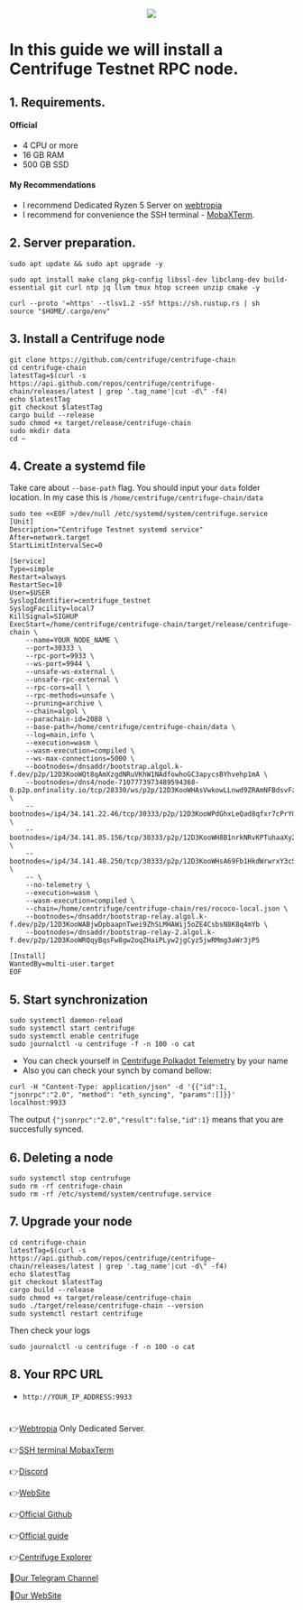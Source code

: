 <p align="center">
 <img src="https://i.postimg.cc/QCQNc0h1/Centrifuge.jpg"/></a>
</p>

# In this guide we will install a Centrifuge Testnet RPC node.

## 1. Requirements.

#### Official 
- 4 CPU or more
- 16 GB RAM
- 500 GB SSD
  
#### My Recommendations
- I recommend Dedicated Ryzen 5 Server on [webtropia](https://bit.ly/45KaUj4)
- I recommend for convenience the SSH terminal - [MobaXTerm](https://mobaxterm.mobatek.net/download.html).

## 2. Server preparation.
```
sudo apt update && sudo apt upgrade -y
```
```
sudo apt install make clang pkg-config libssl-dev libclang-dev build-essential git curl ntp jq llvm tmux htop screen unzip cmake -y
```
```
curl --proto '=https' --tlsv1.2 -sSf https://sh.rustup.rs | sh
source "$HOME/.cargo/env"
```

## 3. Install a Centrifuge node
```
git clone https://github.com/centrifuge/centrifuge-chain
cd centrifuge-chain
latestTag=$(curl -s https://api.github.com/repos/centrifuge/centrifuge-chain/releases/latest | grep '.tag_name'|cut -d\" -f4)
echo $latestTag
git checkout $latestTag
cargo build --release
sudo chmod +x target/release/centrifuge-chain
sudo mkdir data
cd ~
```

## 4. Create a systemd file
Take care about `--base-path` flag. You should input your `data` folder location. In my case this is `/home/centrifuge/centrifuge-chain/data`
```
sudo tee <<EOF >/dev/null /etc/systemd/system/centrifuge.service
[Unit]
Description="Centrifuge Testnet systemd service"
After=network.target
StartLimitIntervalSec=0

[Service]
Type=simple
Restart=always
RestartSec=10
User=$USER
SyslogIdentifier=centrifuge_testnet
SyslogFacility=local7
KillSignal=SIGHUP
ExecStart=/home/centrifuge/centrifuge-chain/target/release/centrifuge-chain \
    --name=YOUR_NODE_NAME \
    --port=30333 \
    --rpc-port=9933 \
    --ws-port=9944 \
    --unsafe-ws-external \
    --unsafe-rpc-external \
    --rpc-cors=all \
    --rpc-methods=unsafe \
    --pruning=archive \
    --chain=algol \
    --parachain-id=2088 \
    --base-path=/home/centrifuge/centrifuge-chain/data \
    --log=main,info \
    --execution=wasm \
    --wasm-execution=compiled \
    --ws-max-connections=5000 \
    --bootnodes=/dnsaddr/bootstrap.algol.k-f.dev/p2p/12D3KooWQt8qAmXzgdNRuVKhW1NAdfowhoGC3apycsBYhvehp1mA \
    --bootnodes=/dns4/node-7107773973489594368-0.p2p.onfinality.io/tcp/28330/ws/p2p/12D3KooWHAsVwkowLLnwd9ZRAmNFBdsvFzvB9XS8FhEufhvuvec3 \
    --bootnodes=/ip4/34.141.22.46/tcp/30333/p2p/12D3KooWPdGhxLeQad8qfxr7cPrYGMW7sJhXL4rfjZMMJpWZ1nHd \
    --bootnodes=/ip4/34.141.85.156/tcp/30333/p2p/12D3KooWH8B1nrkNRvKPTuhaaXy244PZoptRzfXPQqVai3bRq4TS \
    --bootnodes=/ip4/34.141.48.250/tcp/30333/p2p/12D3KooWHsA69Fb1HkdWrwrxY3cSga3wWyHnxuk5GeYtCh59XsWB \
    -- \
    --no-telemetry \
    --execution=wasm \
    --wasm-execution=compiled \
    --chain=/home/centrifuge/centrifuge-chain/res/rococo-local.json \
    --bootnodes=/dnsaddr/bootstrap-relay.algol.k-f.dev/p2p/12D3KooWABjwDpbaapnTwei9ZhSLMHAWij5oZE4CsbsN8K8q4mYb \
    --bootnodes=/dnsaddr/bootstrap-relay-2.algol.k-f.dev/p2p/12D3KooWRQqyBqsFw8gw2oqZHaiPLyw2jgCyz5jwRMmg3aWr3jP5

[Install]
WantedBy=multi-user.target
EOF
```
                                            
## 5. Start synchronization
```
sudo systemctl daemon-reload
sudo systemctl start centrifuge
sudo systemctl enable centrifuge
sudo journalctl -u centrifuge -f -n 100 -o cat
```

- You can check yourself in [Centrifuge Polkadot Telemetry](https://telemetry.polkadot.io/#list/0xb3db41421702df9a7fcac62b53ffeac85f7853cc4e689e0b93aeb3db18c09d82) by your name
- Also you can check your synch by comand bellow:
```
curl -H "Content-Type: application/json" -d '{{"id":1, "jsonrpc":"2.0", "method": "eth_syncing", "params":[]}}' localhost:9933
```
The output `{"jsonrpc":"2.0","result":false,"id":1}` means that you are succesfully synced.

## 6. Deleting a node
```
sudo systemctl stop centrufuge
sudo rm -rf centrifuge-chain
sudo rm -rf /etc/systemd/system/centrufuge.service
```

## 7. Upgrade your node
```
cd centrifuge-chain
latestTag=$(curl -s https://api.github.com/repos/centrifuge/centrifuge-chain/releases/latest | grep '.tag_name'|cut -d\" -f4)
echo $latestTag
git checkout $latestTag
cargo build --release
sudo chmod +x target/release/centrifuge-chain
sudo ./target/release/centrifuge-chain --version
sudo systemctl restart centrifuge
```
Then check your logs
```
sudo journalctl -u centrifuge -f -n 100 -o cat
```

## 8. Your RPC URL
- `http://YOUR_IP_ADDRESS:9933` 

#
👉[Webtropia](https://bit.ly/45KaUj4) Only Dedicated Server.

👉[SSH terminal MobaxTerm](https://mobaxterm.mobatek.net/download.html)

👉[Discord](https://discord.gg/r5SSnqXyQG)

👉[WebSite](https://centrifuge.io/)

👉[Official Github](https://github.com/centrifuge/centrifuge-chain)

👉[Official guide](https://docs.centrifuge.io/)

👉[Centrifuge Explorer](https://telemetry.polkadot.io/#list/0xb3db41421702df9a7fcac62b53ffeac85f7853cc4e689e0b93aeb3db18c09d82)

🔰[Our Telegram Channel](https://t.me/CryptoSailorsAnn)

🔰[Our WebSite](cryptosailors.tech)
